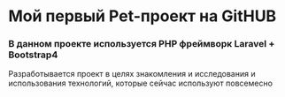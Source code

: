 <h1>Мой первый Pet-проект на GitHUB</h1>
<h3>В данном проекте используется PHP фреймворк Laravel + Bootstrap4</h3>
<p>Разработывается проект в целях знакомления и исследования и использования технологий, которые сейчас используют повсемесно</p>
